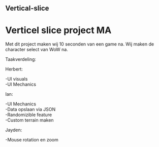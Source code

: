 ## Vertical-slice
# Verticel slice project MA

Met dit project maken wij 10 seconden van een game na. Wij maken de character select van WoW na.

Taakverdeling:

Herbert:

-UI visuals  
-UI Mechanics

Ian:

-UI Mechanics  
-Data opslaan via JSON  
-Randomizible feature  
-Custom terrain maken

Jayden:

-Mouse rotation en zoom

